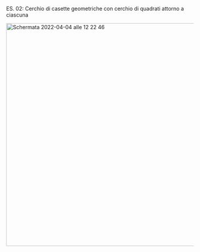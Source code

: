 ES. 02: Cerchio di casette geometriche con cerchio di quadrati attorno a ciascuna

<img width="600" alt="Schermata 2022-04-04 alle 12 22 46" src="https://user-images.githubusercontent.com/101177495/161524884-e987a29d-7d0a-4af2-8229-c73963000578.png">
